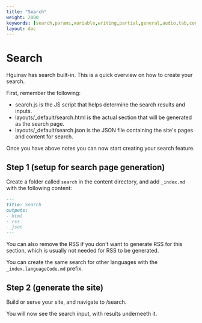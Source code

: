 ```yaml
---
title: "Search"
weight: 2000
keywords: [search,params,variable,writing,partial,general,audio,tab,content]
layout: doc
---
```

# Search
Hguinav has search built-in. This is a quick overview on how to create your search.

First, remember the following:
- search.js is the JS script that helps determine the search results and inputs.
- layouts/_default/search.html is the actual section that will be generated as the search page.
- layouts/_default/search.json is the JSON file containing the site's pages and content for search.

Once you have above notes you can now start creating your search feature.

## Step 1 (setup for search page generation)
Create a folder called `search` in the content directory, and add `_index.md` with the following content:
```md
---
title: Search
outputs:
- html
- rss
- json
---
```

You can also remove the RSS if you don't want to generate RSS for this section, which is usually not needed for RSS to be generated.

You can create the same search for other languages with the `_index.languageCode.md` prefix.

## Step 2 (generate the site)
Build or serve your site, and navigate to /search.

You will now see the search input, with results underneeth it.